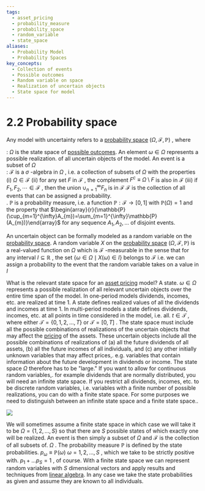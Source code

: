 ```yaml
---
tags:
  - asset_pricing
  - probability_measure
  - probability_space
  - random_variable
  - state_space
aliases:
  - Probability Model
  - Probability Spaces
key_concepts:
  - Collection of events
  - Possible outcomes
  - Random variable on space
  - Realization of uncertain objects
  - State space for model
---
```


# 2.2 Probability space  

Any model with uncertainty refers to a [probability space](Uncertainty%20Information%20and%20Stochastic%20Processes.md) $(\Omega,{\mathcal{F}},\mathbb{P})$ , where  

: $\Omega$ is the state space of [possible outcomes](.md). An element $\omega\in\Omega$ represents a possible realization. of all uncertain objects of the model. An event is a subset of $\Omega$   
: $\mathcal{F}$ is a $\sigma$ -algebra in $\Omega$ , i.e. a collection of subsets of $\Omega$ with the properties (i) $\Omega\in{\mathcal{F}}$ (ii) for any set $F$ in $\mathcal{F}$ , the complement $F^{c}\equiv\Omega\setminus F$ is also in $\mathcal{F}$ (iii) if $F_{1},F_{2},\cdots\in\mathcal{F}$ , then the union $\cup_{n=1}^{\infty}F_{n}$ is in $\mathcal{F}$ $\mathcal{F}$ is the collection of all events that can be assigned a probability.   
. $\mathbb{P}$ is a probability measure, i.e. a function $\mathbb{P}:\mathcal{F}\to[0,1]$ with $\mathbb{P}(\Omega)=1$ and the property that $\begin{array}{r}{\mathbb{P}(\cup_{m=1}^{\infty}A_{m})=\sum_{m=1}^{\infty}\mathbb{P}(A_{m})}\end{array}$ for any sequence $A_{1},A_{2},\dots$ of disjoint events.  

An uncertain object can be formally modeled as a random variable on the [probability space](Uncertainty%20Information%20and%20Stochastic%20Processes.md). A random variable $X$ on the [probability space](Uncertainty%20Information%20and%20Stochastic%20Processes.md) $\left(\Omega,\mathcal{F},\mathbb{P}\right)$ is a real-valued function on $\Omega$ which is $\mathcal{F}$ -measurable in the sense that for any interval $I\subseteq\mathbb{R}$ , the set $\{\omega\in\Omega\mid X(\omega)\in I\}$ belongs to $\mathcal{F}$ i.e. we can assign a probability to the event that the random variable takes on a value in $I$  

What is the relevant state space for an [asset pricing](../../../Fixed%20Income%20Asset%20Pricing/Fixed%20Income%20Asset%20Pricing.md) model? A state. $\omega\in\Omega$ represents a possible realization of all relevant uncertain objects over the entire time span of the model. In one-period models dividends, incomes, etc. are realized at time 1. A state defines realized values of all the dividends and incomes at time 1. In multi-period models a state defines dividends, incomes, etc. at all points in time considered in the model, i.e. all. $t\in\mathcal{T}$ , where either $\mathcal{T}=\{0,1,2,\ldots,T\}$ or $\mathcal{T}=[0,T]$ . The state space must include all the possible combinations of realizations of the uncertain objects that may affect the [pricing](../../Fixed%20Income%20Securities%20Tools%20for%20Today's%20Markets/Chapter%207/Arbitrage%20Pricing%20of%20Derivatives.md) of the assets. These uncertain objects include all the possible combinations of realizations of (a) all the future dividends of all assets, (b) all the future incomes of all individuals, and (c) any other initially unknown variables that may affect prices,. e.g. variables that contain information about the future development in dividends or income. The state space $\Omega$ therefore has to be "large." If you want to allow for continuous random variables,. for example dividends that are normally distributed, you will need an infinite state space. If you restrict all dividends, incomes, etc. to be discrete random variables, i.e. variables with a finite number of possible realizations, you can do with a finite state space. For some purposes we need to distinguish between an infinite state space and a finite state space..  

![](c3b9f849e011d191529bc0e1d2961cb1d0afbc67a74674473701d7e0b39512b8.jpg)  

We will sometimes assume a finite state space in which case we will take it to be $\Omega=\{1,2,\dots,S\}$ so that there are $S$ possible states of which exactly one will be realized. An event is then simply a subset of $\Omega$ and $\mathcal{F}$ is the collection of all subsets of. $\Omega$ . The probability measure $\mathbb{P}$ is defined by the state probabilities. $p_{\omega}\equiv\mathbb{P}(\omega)$ $\omega=1,2,\ldots,S$ , which we take to be strictly positive with. $p_{1}+...p_{S}=1$ , of course. With a finite state space we can represent random variables with $S$ dimensional vectors and apply results and techniques from [linear algebra](../Chapter%201%20-%20Introduction%20and%20Overview/Prerequisites.md). In any case we take the state probabilities as given and assume they are known to all individuals.  
